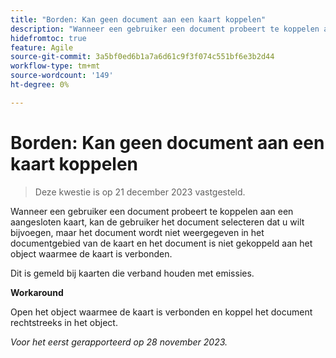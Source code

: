```yaml
---
title: "Borden: Kan geen document aan een kaart koppelen"
description: "Wanneer een gebruiker een document probeert te koppelen aan een aangesloten kaart, kan de gebruiker het document selecteren dat u wilt bijvoegen, maar het document wordt niet weergegeven in het documentgebied van de kaart en het document is niet gekoppeld aan het object waarmee de kaart is verbonden."
hidefromtoc: true
feature: Agile
source-git-commit: 3a5bf0ed6b1a7a6d61c9f3f074c551bf6e3b2d44
workflow-type: tm+mt
source-wordcount: '149'
ht-degree: 0%

---
```



# Borden: Kan geen document aan een kaart koppelen

<!--
>[!NOTE]
>
>This issue was fixed on January 12, 2024.-->

<!--WF and WFP TOCs-->

>Deze kwestie is op 21 december 2023 vastgesteld.

Wanneer een gebruiker een document probeert te koppelen aan een aangesloten kaart, kan de gebruiker het document selecteren dat u wilt bijvoegen, maar het document wordt niet weergegeven in het documentgebied van de kaart en het document is niet gekoppeld aan het object waarmee de kaart is verbonden.

Dit is gemeld bij kaarten die verband houden met emissies.

**Workaround**

Open het object waarmee de kaart is verbonden en koppel het document rechtstreeks in het object.

_Voor het eerst gerapporteerd op 28 november 2023._

